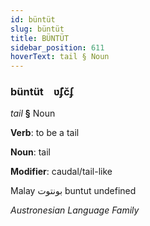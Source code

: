 ```yaml
---
id: büntüt
slug: büntüt
title: BÜNTÜT
sidebar_position: 611
hoverText: tail § Noun
---
```


### büntüt&emsp;<span kind="abugida">ʋ̃ʄc̆ʄ</span>

*tail* **§** Noun

**Verb**: to be a tail

**Noun**: tail

**Modifier**: caudal/tail-like

Malay بونتوت buntut undefined

*Austronesian Language Family*